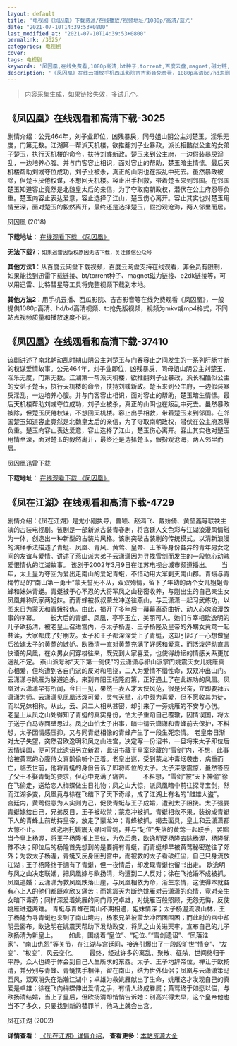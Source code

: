```yaml
---
layout: default
title: '电视剧《凤囚凰》下载资源/在线播放/视频地址/1080p/高清/蓝光'
date: "2021-07-10T14:39:53+0800"
last_modified_at: "2021-07-10T14:39:53+0800"
permalink: /3025/
categories: 电视剧
cover:
tags: 电视剧
keywords: '凤囚凰,在线免费看,1080p高清,bt种子,torrent,百度云盘,magnet,磁力链,迅雷下载资源'
description: '《凤囚凰》在线云播放手机西瓜影院吉吉影音免费看，1080p高清bd/hd未删减完整版和tc抢先枪版，mkv/mp4格式，附带bt/torrent种子、magnet/磁力链、百度云盘、网盘资源迅雷下载链接'
---
```


>内容采集生成，如果链接失效，多试几个。


## 《凤囚凰》在线观看和高清下载-3025

剧情介绍：公元464年，刘子业即位，凶残暴戾，同母姐山阴公主刘楚玉，淫乐无度，门第无数。江湖第一帮派天机楼，欲推翻刘子业暴政，派长相酷似公主的女弟子楚玉，执行天机楼的命令，扶持刘彧新政。楚玉来到公主府，一边假装暴戾淫乱，一边培养心腹。并与门客容止相识，面对容止的帮助，楚玉暗生情愫。最后天机楼帮助刘彧夺位成功，刘子业被杀，真正的山阴也在叛乱中死去。虽然暴政被除，但楚玉厌倦权谋，不想回天机楼。容止出手相救，带着楚玉来到邻国。在邻国楚玉知道容止竟然是北魏皇太后的亲信，为了夺取南朝政权，潜伏在公主府忍辱负重。楚玉向容止表达爱意，容止选择了江山，楚玉伤心离开。容止其实也对楚玉用情至深，面对楚玉的毅然离开，最终还是选择楚玉，假扮观沧海，两人邻里而居。


凤囚凰 (2018)

**下载地址**： [在线观看下载 《凤囚凰》](https://www.btbtdy.me/btdy/dy12222.html) 


**无法下载?**：`如果迅雷因版权原因无法下载，关注微信公众号 `

**其他方法1**：从百度云网盘下载视频，百度云网盘支持在线观看，非会员有限制，如果能找到迅雷下载链接、bt/torrent种子、magnet磁力链接、e2dk链接等，可以用迅雷、比特彗星等工具将完整视频下载到本地。

**其他方法2**：用手机云播、西瓜影院、吉吉影音等在线免费观看《凤囚凰》，一般提供1080p高清、hd/bd高清视频、tc抢先版视频，视频为mkv或mp4格式，不同站点视频质量和播放速度不同。


## 《凤囚凰》在线观看和高清下载-37410

该剧讲述了南北朝动乱时期山阴公主刘楚玉与门客容止之间发生的一系列肝肠寸断的权谋爱情故事。公元464年，刘子业即位，凶残暴戾，同母姐山阴公主刘楚玉，淫乐无度，门第无数。江湖第一帮派天机楼，欲推翻刘子业暴政，派长相酷似公主的女弟子楚玉，执行天机楼的命令，扶持刘彧新政。楚玉来到公主府，一边假装暴戾淫乱，一边培养心腹。并与门客容止相识，面对容止的帮助，楚玉暗生情愫。最后天机楼帮助刘彧夺位成功，刘子业被杀，真正的山阴也在叛乱中死去。虽然暴政被除，但楚玉厌倦权谋，不想回天机楼。容止出手相救，带着楚玉来到邻国。在邻国楚玉知道容止竟然是北魏皇太后的亲信，为了夺取南朝政权，潜伏在公主府忍辱负重。楚玉向容止表达爱意，容止选择了江山，楚玉伤心离开。容止其实也对楚玉用情至深，面对楚玉的毅然离开，最终还是选择楚玉，假扮观沧海，两人邻里而居。


凤囚凰迅雷下载

**下载地址**： [在线观看下载 《凤囚凰》](https://www.993dy.com//vod-detail-id-28992.html) 


## 《凤在江湖》在线观看和高清下载-4729

剧情介绍：《凤在江湖》是尤小刚执导，曹颖、赵鸿飞、戴娇倩、黄垒鑫等联袂主演的古装电视剧。该剧是一部新派古装青春剧，将宫廷人文色彩与江湖浪漫风情融为一体，创造出一种新型的古装片风格。该剧突破古装剧的传统模式，以清新浪漫的演绎手法描述了青蜓、凤凰、青风、黄莺、皇帝、王爷等身份各异的青年男女之间的友谊与爱情。讲述了燕山派大弟子云潇潇因为寻找雪剑而发生的一段惊心动魄爱恨情仇的江湖故事。 该剧于2002年3月9日在江苏电视台城市频道播出。        当年，太上皇为夺回为爱出走南山的爱妃青蛾，不惜动用大军剿灭南山郡。青蛾与青梅竹马的“南山第一勇士”蒙天誓死不从，双双殉情，留下了年幼的两个女儿姐姐青蜂和妹妹青蜓。青蜓被于心不忍的大将军凤之山秘密收养，与刚出生的自己亲生女凤凰并称凤家两姐妹。而青蜂被叔叔蒙龙冲送往燕山，与云潇潇一起习武练功，以图来日为蒙天和青蛾报仇。由此，揭开了多年后一幕幕离奇曲折、动人心魄浪漫故事的序幕。         长大后的青蜓、凤凰，亭亭玉立，美丽可人。她们与宰相欧逸明的儿子欧扬清，被老皇上召进宫内，与太子杨渥、王子杨隆及皇帝的外甥女黄莺一起共读，大家都成了好朋友。太子和王子都深深爱上了青蜓，这却引起了一心想做皇后欲嫁太子的黄莺的嫉妒。欧扬清一直对黄莺充满了好感和爱意，而活泼好动直言快语的凤凰，在众男女间穿梭往来，既受到大家喜爱，也使得纷纭的情感关系更加迷乱不定。 燕山派号称“天下第一剑侠”的云潇潇与祁山派掌门姚震天女儿姚雁真心相爱，但均遭到各自门派的反对和阻挠，二人为爱情不惜性命，双双冲出山门。云潇潇与姚雁为躲避追杀，来到齐阳王杨隆府第，正好遇上了在此练功的凤凰。凤凰对云潇潇早有所闻，今日一见，果然一表人才大侠风范，很是兴奋，立即要拜云潇潇为师。云潇潇见凤凰活泼可爱，灵气天赋，心中颇为喜爱，但不愿收其为徒，而以兄妹相称。从此，云、凤二人相从甚密，却引来了一旁姚雁的不安与心伤。 老皇上从凤之山处得知了青蜓的真实身份，怕太子重蹈自己覆辙，因情误国，将太子送于白马寺面壁思过。凤之山怕太子出事，暗中请云潇潇和青蜂前去保护，不料想，太子因情感压抑，又与同青蜓相像的青蜂产生了一段生死恋情。 老皇帝日渐对太子失望，突然召欧逸明和凤之山进宫，决定写一份诏书，一旦将来太子即位后因情误国，便可凭此遗诏另立新君，此诏书藏于皇室珍藏的“雪剑”内，不想，此事恰被黄莺的心腹侍女喜鹊偷听个正着。老皇出巡，受到蒙龙冲毒烟袭击，病重而亡，临去世前，他将青蜓的身份告诉了即将即位的太子。太子深感震惊，虽然答应了父王不娶青蜓的要求，但心中充满了痛苦。       不料想，“雪剑”被“天下神偷”徐在飞偷走，送给恋人梅蝶做生日礼物；凤之山大惊，派凤凰暗中前往探寻宝剑，然而江湖多变，凤凰竟与徐在飞结下了天下奇缘，成了江湖上有名的“雌雄大盗”。 宫廷内，黄莺假意为人实则为己，促使青蜓与王子成婚，遭到太子阻挠。太子强要青蜓嫁给自己，兄弟反目，王子被软禁；蒙龙冲被抓，青蜓相救不果，装扮成青蜓下人的青蜂上前劫持皇帝，放走了蒙龙冲；青蜂被抓，揭去面具，皇上和云潇潇都大惊不止。       欧逸明托姚震天寻回雪剑，并与“妃位”失落的黄莺一起联手，罢黜当今皇上杨渥，将王子杨隆推上王位，为免后患，欧逸明要杨隆去除杨渥，杨隆犹豫不决；即位后的杨隆首先想到的是要拥有青蜓，而青蜓却早被黄莺秘密送往了郊外；为救太子杨渥，青蜓又反身回到宫中，而被救的太子看破红尘，自己只身流放江湖；王子杨隆终于拥有了青蜓，但一夜情后，却发现青蜓也留书出走。 欧逸明与凤之山决定联姻，把凤凰嫁与欧扬清，均遭到二人反对；徐在飞抢婚不成被抓，凤凰逃婚；云潇潇为救凤凰跌落山崖，与凤凰相依为命，渐生恋情，这使得本就各有心上人的他们都既欢欣又痛苦；而姚震天为断绝姚雁对云潇潇的恋情，竟对亲生女暗下毒药；同样深爱着姚雁的同门师兄卓雄，对姚雁百般照顾，无怨无悔，反使姚雁进退两难。 青蜓与青蜂在南山不期相遇，姐妹情深；太子杨渥流浪山林，王子杨隆为寻青蜓也来到了南山境内，杨家兄弟被蒙龙冲团团围困；而此时的宫中却阴云密布，欧逸明在姚震天帮助下发动政变，将凤之山关进天牢，宣布自己的儿子欧扬清为新皇上。       如此，围绕着“皇位”、“妃位、”“雪剑遗诏”、“凤落谁家”、“南山仇怨”等关节，在江湖与宫廷间，接连引爆出了一段段旷世“情变”、“友变”、“权变”，风云变化。       最终，经过许多的离乱、聚散、征杀，世间终归于平静，众人也终于体会到自己人生所求的东西。太子、王子均辞帝位，禅让于欧扬清，并分别与青蜂、青蜓携手相伴，留在南山，结为世外仙侣；凤凰与云潇潇策马西风，双双消失在浩瀚江湖中；卓雄为救姚雁献出了生命，姚雁这才发现自己的真爱是卓雄；徐在飞向梅蝶伸出爱情之手，有情人终成眷属；黄莺终于如愿以偿，与欧扬清结婚，当上了皇后，但欧扬清却悄悄告诉她：别高兴得太早，这个皇帝他也当不了多久，只要找到新的替罪羊，他马上就会出宫。


凤在江湖 (2002)

**详情查看**： [《凤在江湖》详情介绍](/movie/4729/)， **查看更多**：[本站资源大全](/movie/t/all/)

